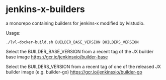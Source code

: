 # jenkins-x-builders

a monorepo containing builders for jenkins-x modified by lvlstudio.

Usage:
```
./lvl-docker-build.sh BUILDER_BASE_VERSION BUILDERS_VERSION
```

Select the BUILDER_BASE_VERSION from a recent tag of the JX builder base image
https://gcr.io/jenkinsxio/builder-base

Select the BUILDERS_VERSION from a recent tag of one of the released JX builder image (e.g. builder-go)
https://gcr.io/jenkinsxio/builder-go
